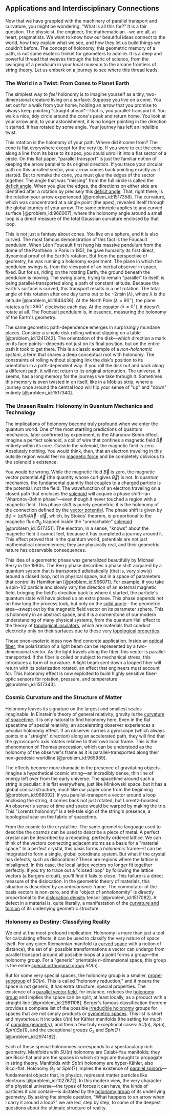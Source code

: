 ## Applications and Interdisciplinary Connections

Now that we have grappled with the machinery of parallel transport and curvature, you might be wondering, "What is all this for?" It is a fair question. The physicist, the engineer, the mathematician—we are all, at heart, pragmatists. We want to know how our beautiful ideas connect to the world, how they explain what we see, and how they let us build things we couldn't before. The concept of holonomy, this geometric memory of a path, is not some esoteric trinket for geometers to admire. It is a deep and powerful thread that weaves through the fabric of science, from the swinging of a pendulum in your local museum to the arcane frontiers of string theory. Let us embark on a journey to see where this thread leads.

### The World in a Twist: From Cones to Planet Earth

The simplest way to *feel* holonomy is to imagine yourself as a tiny, two-dimensional creature living on a surface. Suppose you live on a cone. You set out for a walk from your home, holding an arrow that you promise to always keep pointing "straight ahead"—that is, you parallel-transport it. You walk a nice, tidy circle around the cone's peak and return home. You look at your arrow and, to your astonishment, it is no longer pointing in the direction it started. It has rotated by some angle. Your journey has left an indelible twist.

This rotation is the holonomy of your path. Where did it come from? The cone is flat everywhere except for the very tip. If you were to cut the cone along a line from its base to its apex, you could unroll it into a flat sector of a circle. On this flat paper, "parallel transport" is just the familiar notion of keeping the arrow parallel to its original direction. If you trace your circular path on this unrolled sector, your arrow comes back pointing exactly as it started. But to remake the cone, you must glue the edges of the sector together. The angle that was "missing" from the full circle is called the [deficit angle](@article_id:181572). When you glue the edges, the directions on either side are identified after a rotation by precisely this [deficit angle](@article_id:181572). That, right there, is the rotation your arrow experienced [@problem_id:1517358]. The curvature, which was concentrated at a single point (the apex), revealed itself through the global journey of your arrow. The same principle applies to any curved surface [@problem_id:966007], where the holonomy angle around a small loop is a direct measure of the total Gaussian curvature enclosed by that loop.

This is not just a fantasy about cones. You live on a sphere, and it is also curved. The most famous demonstration of this fact is the Foucault pendulum. When Léon Foucault first hung his massive pendulum from the dome of the Panthéon in Paris in 1851, he gave humanity its first direct, dynamical proof of the Earth's rotation. But from the perspective of geometry, he was running a holonomy experiment. The plane in which the pendulum swings is, from the viewpoint of an inertial observer in space, fixed. But for us, riding on the rotating Earth, the ground beneath the pendulum is moving. The swing plane, trying to remain "parallel" to itself, is being parallel-transported along a path of constant latitude. Because the Earth's surface is curved, this transport results in a net rotation. The total angle of this rotation after one day turns out to be $-2\pi \sin(\lambda)$, where $\lambda$ is the latitude [@problem_id:1644436]. At the North Pole ($\lambda=90^\circ$), the plane rotates a full $360^\circ$ clockwise each day. At the equator ($\lambda=0^\circ$), it doesn't rotate at all. The Foucault pendulum is, in essence, measuring the holonomy of the Earth's geometry.

The same geometric path-dependence emerges in surprisingly mundane places. Consider a simple disk rolling without slipping on a table [@problem_id:1241242]. The orientation of the disk—which direction a mark on its face points—depends not just on its final position, but on the entire path it took to get there. This is a classic example of a *non-holonomic system*, a term that shares a deep conceptual root with holonomy. The constraints of rolling without slipping link the disk's position to its orientation in a path-dependent way. If you roll the disk out and back along a different path, it will not return to its original orientation. The universe, it seems, has a long memory for the journeys we take through it. Sometimes this memory is even twisted in on itself, like in a Möbius strip, where a journey once around the central loop will flip your sense of "up" and "down" entirely [@problem_id:1517340].

### The Unseen Realm: Holonomy in Quantum Mechanics and Technology

The implications of holonomy become truly profound when we enter the quantum world. One of the most startling predictions of quantum mechanics, later confirmed by experiment, is the Aharonov-Bohm effect. Imagine a perfect solenoid, a coil of wire that confines a magnetic field $\vec{B}$ entirely within its core. Outside the solenoid, the magnetic field is zero. Absolutely nothing. You would think, then, that an electron traveling in this outside region would feel no [magnetic force](@article_id:184846) and be completely oblivious to the solenoid's existence.

You would be wrong. While the magnetic field $\vec{B}$ is zero, the magnetic vector potential $\vec{A}$ (the quantity whose curl gives $\vec{B}$) is not. In quantum mechanics, the fundamental quantity that couples to a charged particle is the potential, not the field. The wavefunction of an electron traveling on a closed path that encloses the [solenoid](@article_id:260688) will acquire a phase shift—an "Aharonov-Bohm phase"—even though it never touched a region with a magnetic field. This phase shift is purely geometric; it is the holonomy of the connection defined by the [vector potential](@article_id:153148). The phase shift is given by $\Delta\phi = (q/\hbar) \oint \vec{A} \cdot d\vec{l}$, which, by Stokes' theorem, is proportional to the magnetic flux $\Phi_B$ trapped inside the "unreachable" [solenoid](@article_id:260688) [@problem_id:1517351]. The electron, in a sense, "knows" about the magnetic field it cannot feel, because it has completed a journey around it. This effect proved that in the quantum world, potentials are not just mathematical conveniences; they are physically real, and their geometric nature has observable consequences.

This idea of a geometric phase was generalized beautifully by Michael Berry in the 1980s. The Berry phase describes a phase shift acquired by a quantum system that is transported adiabatically (that is, very slowly) around a closed loop, not in physical space, but in a space of parameters that control its Hamiltonian [@problem_id:966071]. For example, if you take a spin-1/2 particle and slowly vary the direction of an external magnetic field, bringing the field's direction back to where it started, the particle's quantum state will have picked up an extra phase. This phase depends not on how long the process took, but only on the [solid angle](@article_id:154262)—the geometric area—swept out by the magnetic field vector on its parameter sphere. This is holonomy in an abstract space, and it is a cornerstone of our modern understanding of many physical systems, from the quantum Hall effect to the theory of [topological insulators](@article_id:137340), which are materials that conduct electricity only on their surfaces due to these very [topological properties](@article_id:154172).

These once-esoteric ideas now find concrete application. Inside an [optical fiber](@article_id:273008), the polarization of a light beam can be represented by a two-dimensional vector. As the light travels along the fiber, this vector is parallel-transported. If the fiber is coiled or subject to mechanical stress, this introduces a form of curvature. A light beam sent down a looped fiber will return with its polarization rotated, an effect that engineers must account for. This holonomy effect is now exploited to build highly sensitive fiber-optic sensors for rotation, pressure, and temperature [@problem_id:1517343].

### Cosmic Curvature and the Structure of Matter

Holonomy leaves its signature on the largest and smallest scales imaginable. In Einstein's theory of general relativity, gravity is the [curvature of spacetime](@article_id:188986). It is only natural to find holonomy here. Even in the flat spacetime of special relativity, an accelerating observer experiences a peculiar holonomy effect. If an observer carries a gyroscope (which always points in a "straight" direction) along an accelerated path, they will find that the gyroscope's axis rotates relative to their own local frame. This is the phenomenon of Thomas precession, which can be understood as the holonomy of the observer's frame as it is parallel-transported along their non-geodesic worldline [@problem_id:965989].

The effects become more dramatic in the presence of gravitating objects. Imagine a hypothetical cosmic string—an incredibly dense, thin line of energy left over from the early universe. The spacetime around such a string is peculiar: it is flat everywhere, just like Minkowski space, but it has a global conical structure, much like our paper cone from the beginning [@problem_id:966092]. If you parallel-transport a vector around a loop enclosing the string, it comes back not just rotated, but Lorentz-boosted. An observer's sense of time and space would be warped by making the trip. This "Lorentz holonomy" is a tell-tale sign of the string's presence, a topological scar on the fabric of spacetime.

From the cosmic to the crystalline. The same geometric language used to describe the cosmos can be used to describe a piece of metal. A perfect crystal can be described by a repeating, perfectly ordered lattice. We can think of the vectors connecting adjacent atoms as a basis for a "material space." In a perfect crystal, this basis forms a *holonomic* frame—it can be integrated to form a single, global coordinate system. But what if the crystal has defects, such as dislocations? These are regions where the lattice is misaligned. In this case, the local [lattice vectors](@article_id:161089) no longer fit together perfectly. If you try to trace out a "closed loop" by following the lattice vectors (a Burgers circuit), you'll find it fails to close. This failure is a direct measure of the dislocation. In the geometric theory of materials, this situation is described by an *anholonomic* frame. The commutator of the basis vectors is non-zero, and this "object of anholonomity" is directly proportional to the [dislocation density](@article_id:161098) tensor [@problem_id:1517082]. A defect in a material is, quite literally, a manifestation of the [curvature and torsion](@article_id:163828) of its underlying geometric structure.

### Holonomy as Destiny: Classifying Reality

We end at the most profound implication. Holonomy is more than just a tool for calculating effects; it can be used to classify the very nature of space itself. For any given Riemannian manifold (a [curved space](@article_id:157539) with a notion of distance), the set of all possible transformations a vector can undergo from parallel transport around all possible loops at a point forms a group—the holonomy group. For a "generic" orientable $n$-dimensional space, this group is the entire [special orthogonal group](@article_id:145924) $SO(n)$.

But for some very special spaces, the holonomy group is a smaller, [proper subgroup](@article_id:141421) of $SO(n)$. This is called "holonomy reduction," and it means the space is not generic; it has extra structure, special properties. The existence of a [parallel vector field](@article_id:635635), for instance, reduces the [holonomy group](@article_id:159603) and implies the space can be split, at least locally, as a product with a straight line [@problem_id:2981108]. Berger's famous classification theorem provides a complete list of the possible [irreducible holonomy](@article_id:203397) groups for spaces that are not simply products or [symmetric spaces](@article_id:181296). This list is short and mysterious: it includes $U(n)$ for Kähler manifolds (the setting for much of [complex geometry](@article_id:158586)), and then a few truly exceptional cases: $SU(n)$, $Sp(n)$, $Sp(n)Sp(1)$, and the exceptional groups $G_2$ and $Spin(7)$ [@problem_id:2974182].

Each of these special holonomies corresponds to a spectacularly rich geometry. Manifolds with $SU(n)$ holonomy are Calabi-Yau manifolds; they are Ricci-flat and are the spaces in which strings are thought to propagate in string theory. Manifolds with $Sp(n)$ holonomy are hyper-Kähler, also Ricci-flat. Holonomy $G_2$ or $Spin(7)$ implies the existence of [parallel spinors](@article_id:189185)—fundamental objects that, in physics, represent matter particles like electrons [@problem_id:1027672]. In this modern view, the very character of a physical universe—the types of forces it can have, the kinds of particles it can contain—is dictated by the [holonomy group](@article_id:159603) of its underlying geometry. By asking the simple question, "What happens to an arrow when I carry it around a loop?" we are led, step by step, to some of the deepest questions about the ultimate structure of reality.